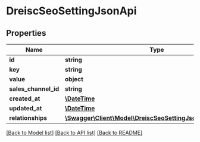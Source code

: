 # DreiscSeoSettingJsonApi

## Properties
Name | Type | Description | Notes
------------ | ------------- | ------------- | -------------
**id** | **string** |  | [optional] 
**key** | **string** |  | 
**value** | **object** |  | 
**sales_channel_id** | **string** |  | [optional] 
**created_at** | [**\DateTime**](\DateTime.md) |  | 
**updated_at** | [**\DateTime**](\DateTime.md) |  | [optional] 
**relationships** | [**\Swagger\Client\Model\DreiscSeoSettingJsonApiRelationships**](DreiscSeoSettingJsonApiRelationships.md) |  | [optional] 

[[Back to Model list]](../../README.md#documentation-for-models) [[Back to API list]](../../README.md#documentation-for-api-endpoints) [[Back to README]](../../README.md)

